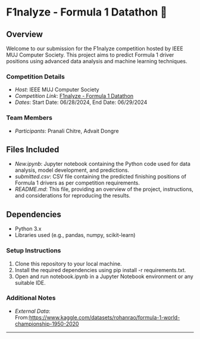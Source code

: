 # F1nalyze - Formula 1 Datathon 🚀

## Overview

Welcome to our submission for the F1nalyze competition hosted by IEEE MUJ Computer Society. This project aims to predict Formula 1 driver positions using advanced data analysis and machine learning techniques.

### Competition Details

- *Host*: IEEE MUJ Computer Society
- *Competition Link*: [F1nalyze - Formula 1 Datathon](https://kaggle.com/competitions/f1nalyze-datathon-ieeecsmuj)
- *Dates*: Start Date: 06/28/2024, End Date: 06/29/2024

### Team Members

- *Participants*: Pranali Chitre, Advait Dongre

## Files Included

- *New.ipynb*: Jupyter notebook containing the Python code used for data analysis, model development, and predictions.
- *submitted.csv*: CSV file containing the predicted finishing positions of Formula 1 drivers as per competition requirements.
- *README.md*: This file, providing an overview of the project, instructions, and considerations for reproducing the results.



## Dependencies

- Python 3.x
- Libraries used (e.g., pandas, numpy, scikit-learn)

### Setup Instructions

1. Clone this repository to your local machine.
2. Install the required dependencies using pip install -r requirements.txt.
3. Open and run notebook.ipynb in a Jupyter Notebook environment or any suitable IDE.

### Additional Notes

- *External Data*: From:https://www.kaggle.com/datasets/rohanrao/formula-1-world-championship-1950-2020



---


